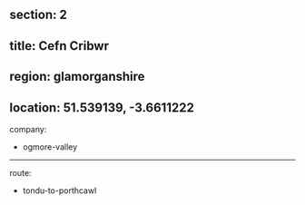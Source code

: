section: 2
----
title: Cefn Cribwr
----
region: glamorganshire
----
location: 51.539139, -3.6611222
----
company:
- ogmore-valley
----
route:
- tondu-to-porthcawl
